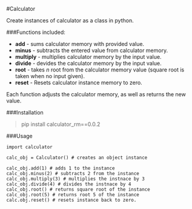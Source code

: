 #Calculator

Create instances of calculator as a class in python.

###Functions included:

- **add** - sums calculator memory with provided value.
- **minus** - subtracts the entered value from calculator memory.
- **multiply** - multiplies calculator memory by the input value.
- **divide** - devides the calculator memory by the input value.
- **root** - takes _n_ root from the calculator memory value (square root is taken when no input given).
- **reset** - Resets calculator instance memory to zero.

Each function adjusts the calculator memory, as well as returns the new value.

###Installation

> pip install calculator_rm==0.0.2

###Usage

```
import calculator

calc_obj = Calculator() # creates an object instance

calc_obj.add(1) # adds 1 to the instance
calc_obj.minus(2) # subtracts 2 from the instance
calc_obj.multiply(3) # multiplies the instnace by 3
calc_obj.divide(4) # divides the instnace by 4
calc_obj.root() # returns square root of the instance
calc_obj.root(5) # returns root 5 of the instance
calc.obj.reset() # resets instance back to zero.

```
